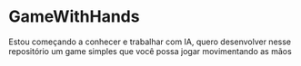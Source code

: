 # GameWithHands
Estou começando a conhecer e trabalhar com IA, quero desenvolver nesse repositório um game simples que você possa jogar movimentando as mãos
